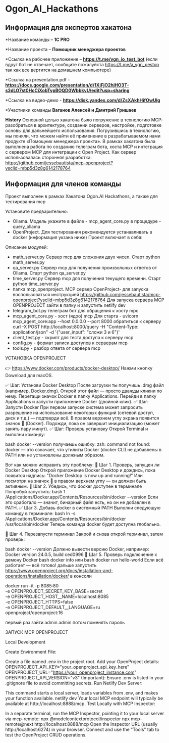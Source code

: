# Ogon_AI_Hackathons

## Информация для экспертов хакатона

*Название команды – **1С PRO**

*Название проекта – **Помощник менеджера проектов**

*Ссылка на рабочее приложение – **https://t.me/vgn_io_test_bot** (если вдруг бот не отвечает, сообщите пожалуйста https://t.me/a_vgn_peston так как все вертится на домашнем компьютере)

*Ссылка на presentation.pdf - **https://docs.google.com/presentation/d/1XjFjO2hjHO3T-s3dLO7st0HcCiXobTvpBOQD0WbbkvU/edit?usp=sharing**

*Ссылка на видео-демо - **https://disk.yandex.com/d/ZsXAkhHifOwUlg**

*Участники команды **Ваганов Алексей и Дмитрий Гришаев**

**History**
Основной целью хакатона было погружение в технологию MCP: разобраться в архитектуре, создании серверов, настройке, подготовке основы для дальнейшего использования.
Погрузившись в технологию, мы поняли, что можем найти её применение в разрабатываемом нами продукте «Помощник менеджера проекта».
В рамках хакатона была выполнена работа по созданию телеграм бота, хоста MCP и интеграция с сервером MCP для интеграции с Open Project.
Как сервер использовалась сторонняя разработка: https://github.com/jessebautista/mcp-openproject?ysclid=mbp5d3z8g6142178764



## Информация для членов команды

Проект выполнен в рамках Хакатона Ogon.AI Hackathons, а также для тестирования mcp

Установите предварительно:
- Ollama. Модель укажите в файле - mcp_agent_core.py в процедуре - query_ollama
- OpenProject. Для тестирования рекомендуется устанавливать в docker (информация укзана ниже)
Проект включает в себя:

Описание модулей:
- math_server.py Сервер mcp для сложения двух чисел. Старт python math_server.py
- qa_server.py Сервер mcp для получения произвольных ответов от Ollama. Старт python qa_server.py
- time_server.py Сервер mcp для получения текущего времени. Старт python time_server.py
- папка mcp_openproject. MCP сервер OpenProject- для запуска воспользоваться инструкцией https://github.com/jessebautista/mcp-openproject?ysclid=mbp5d3z8g6142178764
Для запуска сервера MCP OPENPROJECT зайти в папку и запустить netlify dev
- telegram_bot.py телеграм бот для обращения к хосту mpc
- mcp_agent_core.py - хост (ядро) mcp 
Для старта - uvicorn mcp_agent_core:app --host 0.0.0.0 --port 8000
обратиться к серверу curl -X POST http://localhost:8000/query -H "Content-Type: application/json" -d '{"user_input": "сложи 3 и 6"}'
- client_test.py - скрипт для теста доступа к серверу mcp
- config.py - формат записи доступов к серверам mcp
- tools.py - разбор ответа от сервера mcp


УСТАНОВКА OPENPROJECT

👉 https://www.docker.com/products/docker-desktop/ Нажми кнопку Download для macOS.

✅ Шаг: Установи Docker Desktop
После загрузки ты получишь .dmg файл (например, Docker.dmg).
Открой этот файл — просто дважды кликни по нему.
Перетащи значок Docker в папку Applications.
Перейди в папку Applications и запусти приложение Docker (двойной клик).
✅ Шаг: Запусти Docker
При первом запуске система может запросить разрешение на использование некоторых функций (сетевой доступ, диск и т.д.) — подтверди всё.
В правом верхнем углу экрана появится значок 🐳 (Docker). Подожди, пока он завершит инициализацию (может занять пару минут).
✅ Шаг: Проверь установку
Открой Terminal и выполни команду:

bash
docker --version
получаешь ошибку:
zsh: command not found: docker
— это означает, что утилиты Docker (docker CLI) не добавлены в PATH или не установлены должным образом.

Вот как можно исправить эту проблему:
🔧 Шаг 1. Проверь, запущен ли Docker Desktop
Открой приложение Docker Desktop и дождись, пока появится надпись:
"Docker Desktop is now up and running!" 
Или посмотри на значок 🐳 в правом верхнем углу — он должен быть активным.
🔧 Шаг 2. Убедись, что docker доступен в терминале
Попробуй запустить:
bash
1
/Applications/Docker.app/Contents/Resources/bin/docker --version
Если это сработало — значит, бинарный файл есть, но он не добавлен в PATH.
✅ Шаг 3. Добавь docker в системный PATH
Выполни следующую команду в терминале:
bash
ln -s /Applications/Docker.app/Contents/Resources/bin/docker /usr/local/bin/docker
Теперь команда docker будет доступна глобально.

🔄 Шаг 4. Перезапусти терминал
Закрой и снова открой терминал, затем проверь:

bash
docker --version
Должно вывести версию Docker, например:
Docker version 24.0.5, build ced0996
🧪 Шаг 5. Проверь подключение к демону Docker
bash
docker info
или
bash
docker run hello-world
Если всё работает — всё готово!
дальше запустить https://www.openproject.org/docs/installation-and-operations/installation/docker/
в консоли

docker run -it -p 8085:80 \
  -e OPENPROJECT_SECRET_KEY_BASE=secret \
  -e OPENPROJECT_HOST__NAME=localhost:8085 \
  -e OPENPROJECT_HTTPS=false \
  -e OPENPROJECT_DEFAULT__LANGUAGE=ru \
  openproject/openproject:16

первый раз зайти admin admin потом поменять пароль

ЗАПУСК MCP OPENPROJECT

Local Development

Create Environment File:

Create a file named .env in the project root.
Add your OpenProject details:
OPENPROJECT_API_KEY="your_openproject_api_key_here"
OPENPROJECT_URL="https://your_openproject_instance.com"
OPENPROJECT_API_VERSION="v3"
(Important): Ensure .env is listed in your .gitignore file to avoid committing secrets.
Run Netlify Dev Server:

This command starts a local server, loads variables from .env, and makes your function available.
netlify dev
Your local MCP endpoint will typically be available at http://localhost:8888/mcp.
Test Locally with MCP Inspector:

In a separate terminal, run the MCP Inspector, pointing it to your local server via mcp-remote:
npx @modelcontextprotocol/inspector npx mcp-remote@next http://localhost:8888/mcp
Open the Inspector URL (usually http://localhost:6274) in your browser.
Connect and use the "Tools" tab to test the OpenProject CRUD operations.


